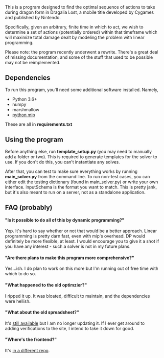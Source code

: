 This is a program designed to find the optimal sequence of actions to take during dragon
form in Dragalia Lost, a mobile title developed by Cygames and published by Nintendo.

Specifically, given an arbitrary, finite time in which to act, we wish to determine a
set of actions (potentially ordered) within that timeframe which will maximize total 
damage dealt by modeling the problem with linear programming.

Please note: the program recently underwent a rewrite. There's a great deal of
missing documentation, and some of the stuff that used to be possible may not be 
reimplemented.

## Dependencies
To run this program, you'll need some additional software installed. Namely,
- Python 3.6+
- numpy
- marshmallow
- [python mip](https://python-mip.readthedocs.io/en/latest/)

These are all in **requirements.txt**

## Using the program
Before anything else, run **template_setup.py** (you may need to manually add a folder or two). 
This is required to generate templates for the solver to use. 
If you don't do this, you can't instantiate any solves.

After that, you can test to make sure everything works by running **main_solver.py** from the 
command line. To run non-test cases, you can either edit the testing dictionary (found in 
main_solver.py) or write your own interface. InputSchema is the format you want to match.
This is pretty jank, but it's also meant to run on a server, not as a standalone application.

## FAQ (probably)
#### "Is it possible to do all of this by dynamic programming?"
Yep. It's hard to say whether or not that would be a better approach. Linear
programming is pretty darn fast, even with mip's overhead. DP would definitely
be more flexible, at least. I would encourage you to give it a shot if you
have any interest - such a solver is not in my future plans.

#### "Are there plans to make this program more comprehensive?"
Yes...ish. I do plan to work on this more but I'm running out of free time
with which to do so.

#### "What happened to the old optimzier?"
I ripped it up. It was bloated, difficult to maintain, and the dependencies were hellish.

#### "What about the old spreadsheet?"
It's [still available](https://docs.google.com/spreadsheets/d/1k-CROHAKTOGvR7-gJG5kFdMOc_qP5KayJ46fEI58GHI/edit?usp=sharing)
but I am no longer updating it. If I ever get around to adding verifications to the site, I intend to take it down for good.
    
#### "Where's the frontend?"
It's [in a different repo](https://github.com/ah508/dragon_optimizer_frontend).
